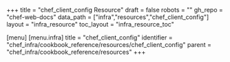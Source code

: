 +++
title = "chef_client_config Resource"
draft = false
robots = ""
gh_repo = "chef-web-docs"
data_path = ["infra","resources","chef_client_config"]
layout = "infra_resource"
toc_layout = "infra_resource_toc"

[menu]
  [menu.infra]
    title = "chef_client_config"
    identifier = "chef_infra/cookbook_reference/resources/chef_client_config"
    parent = "chef_infra/cookbook_reference/resources"
+++

<!-- The contents of this page are automatically generated from the chef_client_config.yaml file in the data directory. -->
<!-- To suggest a change, edit the https://github.com/chef/chef/blob/main/lib/chef/resource/chef_client_config.rb file
      and submit a pull request to the https://github.com/chef/chef repository. -->
